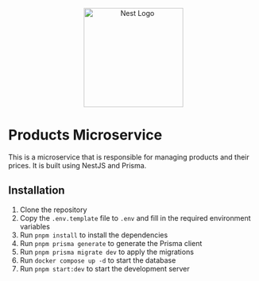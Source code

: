 <p align="center">
  <a href="http://nestjs.com/" target="blank"><img src="https://nestjs.com/img/logo-small.svg" width="200" alt="Nest Logo" /></a>
</p>

# Products Microservice

This is a microservice that is responsible for managing products and their prices. It is built using NestJS and Prisma.

## Installation

1. Clone the repository
2. Copy the `.env.template` file to `.env` and fill in the required environment variables
3. Run `pnpm install` to install the dependencies
4. Run `pnpm prisma generate` to generate the Prisma client
5. Run `pnpm prisma migrate dev` to apply the migrations
6. Run `docker compose up -d` to start the database
7. Run `pnpm start:dev` to start the development server
